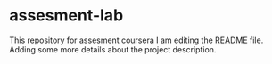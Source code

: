 # assesment-lab
This repository for assesment coursera
I am editing the README file. Adding some more details about the project description.
